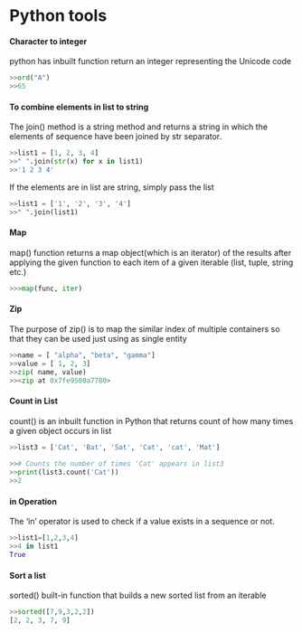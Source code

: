 # Python tools
#### Character to integer
python has inbuilt function return an integer representing the Unicode code 
```py
>>ord("A")
>>65
```
#### To combine elements in list to string
The join() method is a string method and returns a string in which the elements of sequence have been joined by str separator.
```py
>>list1 = [1, 2, 3, 4]
>>" ".join(str(x) for x in list1)
>>'1 2 3 4'
```
If the elements are in list are string, simply pass the list
```py
>>list1 = ['1', '2', '3', '4']
>>" ".join(list1)
```
#### Map
map() function returns a map object(which is an iterator) of the results after applying the given function to each item of a given iterable (list, tuple, string etc.)
```py
>>>map(func, iter)
```
#### Zip
The purpose of zip() is to map the similar index of multiple containers so that they can be used just using as single entity
```py
>>name = [ "alpha", "beta", "gamma"] 
>>value = [ 1, 2, 3]
>>zip( name, value)
>><zip at 0x7fe9500a7780>
```
#### Count in List
count() is an inbuilt function in Python that returns count of how many times a given object occurs in list
```py
>>list3 = ['Cat', 'Bat', 'Sat', 'Cat', 'cat', 'Mat'] 
  
>># Counts the number of times 'Cat' appears in list3 
>>print(list3.count('Cat')) 
>>2
```
#### in Operation
The ‘in’ operator is used to check if a value exists in a sequence or not.
```py
>>list1=[1,2,3,4]
>>4 in list1
True
```
#### Sort a list 
sorted() built-in function that builds a new sorted list from an iterable
```py
>>sorted([7,9,3,2,2])
[2, 2, 3, 7, 9]
```


